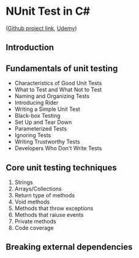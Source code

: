 # NUnit Test in C#
([Github project link](https://github.com/ribhattacharya/nunit-testing.git), [Udemy](https://ort.udemy.com/course/unit-testing-csharp/learn/lecture/8997840#overview))

## Introduction

## Fundamentals of unit testing
- Characteristics of Good Unit Tests
- What to Test and What Not to Test
- Naming and Organizing Tests
- Introducing Rider
- Writing a Simple Unit Test
- Black-box Testing
- Set Up and Tear Down
- Parameterized Tests
- Ignoring Tests
- Writing Trustworthy Tests
- Developers Who Don't Write Tests

## Core unit testing techniques
1. Strings
2. Arrays/Collections
3. Return type of methods
4. Void methods
5. Methods that throw exceptions
6. Methods that raiuse events
7. Private methods
8. Code coverage

## Breaking external dependencies